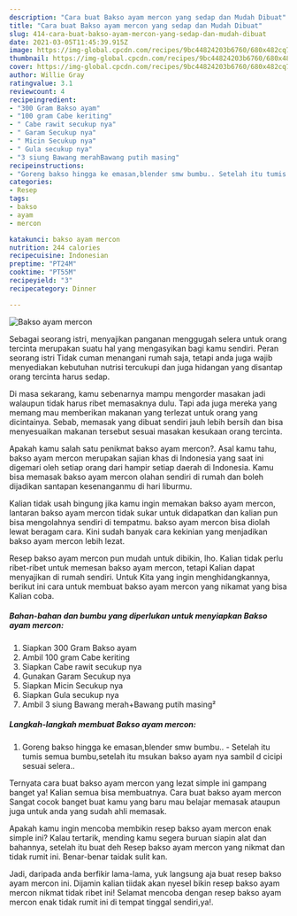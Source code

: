 ```yaml
---
description: "Cara buat Bakso ayam mercon yang sedap dan Mudah Dibuat"
title: "Cara buat Bakso ayam mercon yang sedap dan Mudah Dibuat"
slug: 414-cara-buat-bakso-ayam-mercon-yang-sedap-dan-mudah-dibuat
date: 2021-03-05T11:45:39.915Z
image: https://img-global.cpcdn.com/recipes/9bc44824203b6760/680x482cq70/bakso-ayam-mercon-foto-resep-utama.jpg
thumbnail: https://img-global.cpcdn.com/recipes/9bc44824203b6760/680x482cq70/bakso-ayam-mercon-foto-resep-utama.jpg
cover: https://img-global.cpcdn.com/recipes/9bc44824203b6760/680x482cq70/bakso-ayam-mercon-foto-resep-utama.jpg
author: Willie Gray
ratingvalue: 3.1
reviewcount: 4
recipeingredient:
- "300 Gram Bakso ayam"
- "100 gram Cabe keriting"
- " Cabe rawit secukup nya"
- " Garam Secukup nya"
- " Micin Secukup nya"
- " Gula secukup nya"
- "3 siung Bawang merahBawang putih masing"
recipeinstructions:
- "Goreng bakso hingga ke emasan,blender smw bumbu.. Setelah itu tumis semua bumbu,setelah itu msukan bakso ayam nya sambil d cicipi sesuai selera.."
categories:
- Resep
tags:
- bakso
- ayam
- mercon

katakunci: bakso ayam mercon 
nutrition: 244 calories
recipecuisine: Indonesian
preptime: "PT24M"
cooktime: "PT55M"
recipeyield: "3"
recipecategory: Dinner

---
```



![Bakso ayam mercon](https://img-global.cpcdn.com/recipes/9bc44824203b6760/680x482cq70/bakso-ayam-mercon-foto-resep-utama.jpg)

Sebagai seorang istri, menyajikan panganan menggugah selera untuk orang tercinta merupakan suatu hal yang mengasyikan bagi kamu sendiri. Peran seorang istri Tidak cuman menangani rumah saja, tetapi anda juga wajib menyediakan kebutuhan nutrisi tercukupi dan juga hidangan yang disantap orang tercinta harus sedap.

Di masa  sekarang, kamu sebenarnya mampu mengorder masakan jadi walaupun tidak harus ribet memasaknya dulu. Tapi ada juga mereka yang memang mau memberikan makanan yang terlezat untuk orang yang dicintainya. Sebab, memasak yang dibuat sendiri jauh lebih bersih dan bisa menyesuaikan makanan tersebut sesuai masakan kesukaan orang tercinta. 



Apakah kamu salah satu penikmat bakso ayam mercon?. Asal kamu tahu, bakso ayam mercon merupakan sajian khas di Indonesia yang saat ini digemari oleh setiap orang dari hampir setiap daerah di Indonesia. Kamu bisa memasak bakso ayam mercon olahan sendiri di rumah dan boleh dijadikan santapan kesenanganmu di hari liburmu.

Kalian tidak usah bingung jika kamu ingin memakan bakso ayam mercon, lantaran bakso ayam mercon tidak sukar untuk didapatkan dan kalian pun bisa mengolahnya sendiri di tempatmu. bakso ayam mercon bisa diolah lewat beragam cara. Kini sudah banyak cara kekinian yang menjadikan bakso ayam mercon lebih lezat.

Resep bakso ayam mercon pun mudah untuk dibikin, lho. Kalian tidak perlu ribet-ribet untuk memesan bakso ayam mercon, tetapi Kalian dapat menyajikan di rumah sendiri. Untuk Kita yang ingin menghidangkannya, berikut ini cara untuk membuat bakso ayam mercon yang nikamat yang bisa Kalian coba.

<!--inarticleads1-->

##### Bahan-bahan dan bumbu yang diperlukan untuk menyiapkan Bakso ayam mercon:

1. Siapkan 300 Gram Bakso ayam
1. Ambil 100 gram Cabe keriting
1. Siapkan  Cabe rawit secukup nya
1. Gunakan  Garam Secukup nya
1. Siapkan  Micin Secukup nya
1. Siapkan  Gula secukup nya
1. Ambil 3 siung Bawang merah+Bawang putih masing²




<!--inarticleads2-->

##### Langkah-langkah membuat Bakso ayam mercon:

1. Goreng bakso hingga ke emasan,blender smw bumbu.. - Setelah itu tumis semua bumbu,setelah itu msukan bakso ayam nya sambil d cicipi sesuai selera..




Ternyata cara buat bakso ayam mercon yang lezat simple ini gampang banget ya! Kalian semua bisa membuatnya. Cara buat bakso ayam mercon Sangat cocok banget buat kamu yang baru mau belajar memasak ataupun juga untuk anda yang sudah ahli memasak.

Apakah kamu ingin mencoba membikin resep bakso ayam mercon enak simple ini? Kalau tertarik, mending kamu segera buruan siapin alat dan bahannya, setelah itu buat deh Resep bakso ayam mercon yang nikmat dan tidak rumit ini. Benar-benar taidak sulit kan. 

Jadi, daripada anda berfikir lama-lama, yuk langsung aja buat resep bakso ayam mercon ini. Dijamin kalian tiidak akan nyesel bikin resep bakso ayam mercon nikmat tidak ribet ini! Selamat mencoba dengan resep bakso ayam mercon enak tidak rumit ini di tempat tinggal sendiri,ya!.


